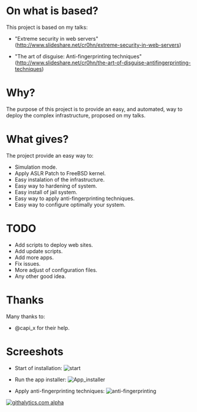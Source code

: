 On what is based?
=================

This project is based on my talks:

- "Extreme security in web servers"
  (http://www.slideshare.net/cr0hn/extreme-security-in-web-servers)

- "The art of disguise: Anti-fingerprinting techniques"
  (http://www.slideshare.net/cr0hn/the-art-of-disguise-antifingerprinting-techniques)


Why?
====

The purpose of this project is to provide an easy, and automated, way to deploy the complex infrastructure, proposed on my talks.

What gives?
===========

The project provide an easy way to:
- Simulation mode.
- Apply ASLR Patch to FreeBSD kernel.
- Easy instalation of the infrastructure.
- Easy way to hardening of system.
- Easy install of jail system.
- Easy way to apply anti-fingerprinting techniques.
- Easy way to configure optimally your system.

TODO
====	
- Add scripts to deploy web sites.
- Add update scripts.
- Add more apps.
- Fix issues.
- More adjust of configuration files.
- Any other good idea.

Thanks
======

Many thanks to:
- @capi_x for their help.


Screeshots
==========

- Start of installation:
![start](https://raw.github.com/cr0hn/BaZIN/master/doc/screenshots/start.png)

- Run the app installer:
![App_installer](https://raw.github.com/cr0hn/BaZIN/master/doc/screenshots/app_installer.png)

- Apply anti-fingerprinting techniques:
![anti-fingerprinting](https://raw.github.com/cr0hn/BaZIN/master/doc/screenshots/nginx_antifigerprinting.png)



[![githalytics.com alpha](https://cruel-carlota.pagodabox.com/7c8e228abd7e7c4fa44f61d152627976 "githalytics.com")](http://githalytics.com/cr0hn/BaZIN)